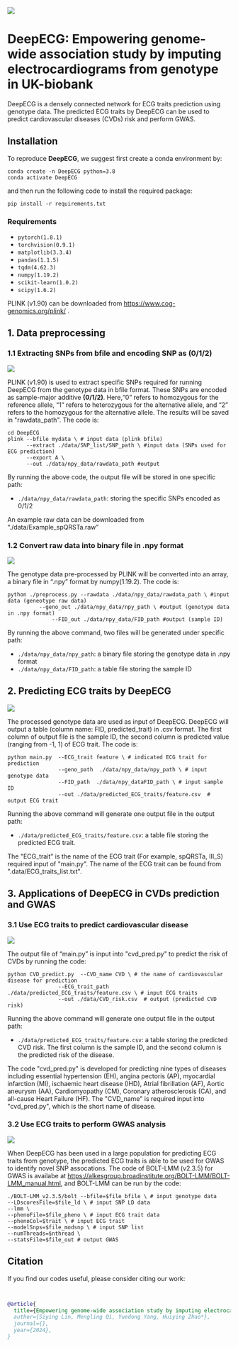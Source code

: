 ![](figures/Pipeline.png)

# DeepECG: Empowering genome-wide association study by imputing electrocardiograms from genotype in UK-biobank 
DeepECG is a densely connected network for ECG traits prediction using genotype data. The predicted ECG traits by DeepECG can be used to predict cardiovascular diseases (CVDs) risk and perform GWAS.

## Installation

To reproduce **DeepECG**, we suggest first create a conda environment by:

~~~shell
conda create -n DeepECG python=3.8
conda activate DeepECG
~~~

and then run the following code to install the required package:

~~~shell
pip install -r requirements.txt
~~~
### Requirements
- `pytorch(1.8.1)`
- `torchvision(0.9.1)`
- `matplotlib(3.3.4)`
- `pandas(1.1.5)`
- `tqdm(4.62.3)`
- `numpy(1.19.2)`
- `scikit-learn(1.0.2)`
- `scipy(1.6.2)`

PLINK (v1.90) can be downloaded from  https://www.cog-genomics.org/plink/ .

## 1. Data preprocessing


### 1.1 Extracting SNPs from bfile and encoding SNP as (0/1/2)

![](figures/Step1.1.png)

PLINK (v1.90) is used to extract specific SNPs required for running DeepECG from the genotype data in bfile format. These SNPs are encoded as sample-major additive **(0/1/2)**. Here,“0” refers to homozygous for the reference allele, “1” refers to heterozygous for the alternative allele, and “2” refers to the homozygous for the alternative allele. The results will be saved in "rawdata_path". The code is:

```
cd DeepECG
plink --bfile mydata \ # input data (plink bfile)
	  --extract ./data/SNP_list/SNP_path \ #input data (SNPs used for ECG prediction)
	  --export A \
	  --out ./data/npy_data/rawdata_path #output
```
By running the above code, the output file will be stored in one specific path:
- `./data/npy_data/rawdata_path`: storing the specific SNPs encoded as 0/1/2

An example raw data can be downloaded from “./data/Example_spQRSTa.raw”

### 1.2 Convert raw data into binary file in .npy format

![](figures/Step1.2.png)

The genotype data pre-processed by PLINK will be converted into an array, a binary file in “.npy” format by  numpy(1.19.2). The code is:

```
python ./preprocess.py --rawdata ./data/npy_data/rawdata_path \ #input data (geneotype raw data)
	      --geno_out ./data/npy_data/npy_path \ #output (genotype data in .npy format)
              --FID_out ./data/npy_data/FID_path #output (sample ID)
```
By running the above command, two files will be generated under specific path: 
- `./data/npy_data/npy_path`: a binary file storing the genotype data in .npy format
- `./data/npy_data/FID_path`: a table file storing the sample ID

## 2. Predicting ECG traits by DeepECG

![](figures/Step2.png)

The processed genotype data are used as input of DeepECG. DeepECG will output a table (column name: FID, predicted_trait) in .csv format. The first column of output file is the sample ID, the second column is predicted value (ranging from -1, 1) of ECG trait. The code is:

```
python main.py  --ECG_trait feature \ # indicated ECG trait for prediction
                --geno_path  ./data/npy_data/npy_path \ # input genotype data
                --FID_path  ./data/npy_dataFID_path \ # input sample ID
                --out ./data/predicted_ECG_traits/feature.csv  # output ECG trait
```
Running the above command will generate one output file in the output path:
- `./data/predicted_ECG_traits/feature.csv`: a table file storing the predicted ECG trait.

The "ECG_trait" is the name of the ECG trait (For example, spQRSTa, III_S) required input of "main.py". The name of the ECG trait can be found from ".data/ECG_traits_list.txt". 

## 3. Applications of DeepECG in CVDs prediction and GWAS

### 3.1 Use ECG traits to predict cardiovascular disease

![](figures/Step3.1.png)

The output file of “main.py” is input into "cvd_pred.py" to predict the risk of CVDs by running the code:
```
python CVD_predict.py  --CVD_name CVD \ # the name of cardiovascular disease for prediction
                --ECG_trait_path  ./data/predicted_ECG_traits/feature.csv \ # input ECG traits
                --out ./data/CVD_risk.csv  # output (predicted CVD risk)
```
Running the above command will generate one output file in the output path:
- `./data/predicted_ECG_traits/feature.csv`: a table storing the predicted CVD risk. The first column is the sample ID, and the second column is the predicted risk of the disease.

The code "cvd_pred.py" is developed for predicting nine types of diseases including essential hypertension (EH), angina pectoris (AP), myocardial infarction (MI), ischaemic heart disease (IHD), Atrial fibrillation (AF), Aortic aneurysm (AA), Cardiomyopathy (CM), Coronary atherosclerosis (CA), and all-cause Heart Failure (HF).
The "CVD_name" is required input into "cvd_pred.py", which is the short name of disease.





### 3.2 Use ECG traits to perform GWAS analysis

![](figures/Step3.2.png)

When DeepECG has been used in a large population for predicting ECG traits from genotype, the predicted ECG traits is able to be used for GWAS to identify novel SNP assocations. The code of BOLT-LMM (v2.3.5) for GWAS is availabe at  https://alkesgroup.broadinstitute.org/BOLT-LMM/BOLT-LMM_manual.html, and BOLT-LMM can be run by the code:

```
./BOLT-LMM_v2.3.5/bolt --bfile=$file_bfile \ # input genotype data
--LDscoresFile=$file_ld \ # input SNP LD data
--lmm \
--phenoFile=$file_pheno \ # input ECG trait data
--phenoCol=$trait \ # input ECG trait
--modelSnps=$file_modsnp \ # input SNP list
--numThreads=$nthread \
--statsFile=$file_out # output GWAS
```

## Citation

If you find our codes useful, please consider citing our work:

~~~bibtex


@article{
  title={Empowering genome-wide association study by imputing electrocardiograms from genotype in UK-biobank},
  author={Siying Lin, Mengling Qi, Yuedong Yang, Huiying Zhao*},
  journal={},
  year={2024},
}
~~~
